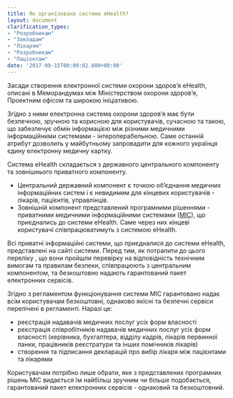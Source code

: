 ```yaml
---
title: Як організована система eHealth?
layout: document
clarification_types:
- "Розробникам"
- "Закладам"
- "Лікарям"
- "Розробникам"
- "Пацієнтам"
date: '2017-09-15T00:00:02.000+00:00'
---
```


Засади створення електронної системи охорони здоров’я eHealth, описані в Меморандумах між Міністерством охорони здоров’я, Проектним офісом та широкою ініціативою.

Згідно з ними електронна система охорони здоров’я має бути безпечною, зручною та корисною для користувачів, сучасною та такою, що забезпечує обмін інформацією між різними медичними інформаційними системами - інтероперабельною. Саме останній атрибут дозволить у майбутньому запровадити для кожного українця єдину електронну медичну картку.

Система eHealth складається з державного центрального компоненту та зовнішнього приватного компоненту.
* Центральний державний компонент є точкою об’єднання медичних інформаційних систем і є невидимим для кінцевих користувачів - лікарів, пацієнтів, управлінців.
* Зовнішній компонент представлений програмними рішеннями - приватними медичними інформаційними системами ([МІС](http://portal.demo.ehealth.world/clarifications/2017-09-15-mis/)), що приєднались до системи eHealth. Саме через них кінцеві користувачі співпрацюватимуть з системою eHealth.

Всі приватні інформаційні системи, що приєдналися до системи eHealth, представлені на сайті системи. Перед тим, як потрапити до цього переліку , що вони пройшли перевірку на відповідність технічним вимогам та правилам безпеки, співпрацюють з центральним компонентом, та безкоштовно надають гарантований пакет електронних сервісів.

Згідно з регламентом функціонування системи МІС гарантовано надає всім користувачам безкоштовні, однаково якісні та безпечні сервіси перелічені в регламенті. Наразі це:
* реєстрація надавачів медичних послуг усіх форм власності
* реєстрація співробітників надавачів медичних послуг усіх форм власності (керівника, бухгалтера, відділу кадрів, лікарів первинної ланки, працівників реєстратури та інших помічників лікарів)
* створення та підписання декларацій про вибір лікаря між пацієнтами та лікарями

Користувачам потрібно лише обрати, яке з представлених програмних рішень МІС видається їм найбільш зручним чи більше подобається, гарантований пакет електронних сервісів - однаковий та безкоштовний.

